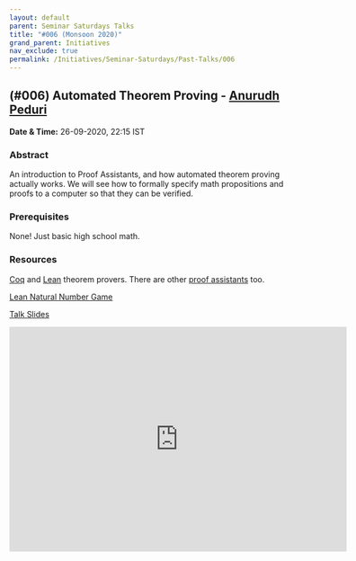 ```yaml
---
layout: default
parent: Seminar Saturdays Talks
title: "#006 (Monsoon 2020)"
grand_parent: Initiatives
nav_exclude: true
permalink: /Initiatives/Seminar-Saturdays/Past-Talks/006
---
```


(#006) **Automated Theorem Proving** - [Anurudh Peduri](https://github.com/anurudhp)
-----

**Date & Time:** 26-09-2020, 22:15 IST

### Abstract
An introduction to Proof Assistants, and how automated theorem proving actually works. We will see how to formally specify math propositions and proofs to a computer so that they can be verified.

### Prerequisites
None! Just basic high school math.

### Resources
[Coq](https://coq.inria.fr/) and [Lean](https://leanprover.github.io/) theorem provers.
There are other [proof assistants](https://en.wikipedia.org/wiki/Proof_assistant) too.

[Lean Natural Number Game](https://wwwf.imperial.ac.uk/~buzzard/xena/natural_number_game/)

[Talk Slides](slides_006.pdf)

<iframe width="600" height="400" src="https://www.youtube.com/embed/tzM9acXSmtU" frameborder="0" allow="accelerometer; autoplay; clipboard-write; encrypted-media; gyroscope; picture-in-picture" allowfullscreen></iframe>

